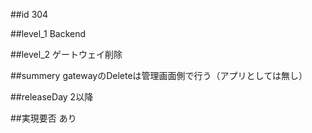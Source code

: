 ##id
304

##level_1
Backend

##level_2
ゲートウェイ削除

##summery
gatewayのDeleteは管理画面側で行う（アプリとしては無し）

##releaseDay
2以降

##実現要否
あり

